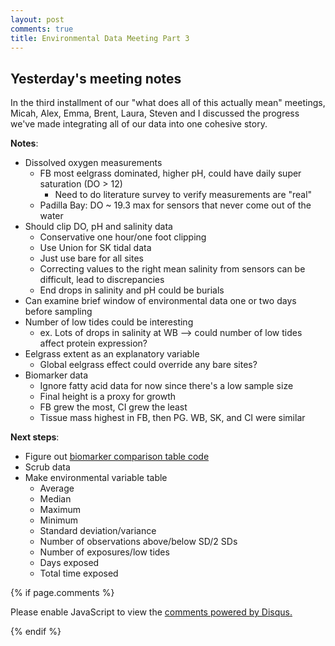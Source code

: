```yaml
---
layout: post
comments: true
title: Environmental Data Meeting Part 3
---
```


## Yesterday's meeting notes

In the third installment of our "what does all of this actually mean" meetings, Micah, Alex, Emma, Brent, Laura, Steven and I discussed the progress we've made integrating all of our data into one cohesive story.

**Notes**:

- Dissolved oxygen measurements
  - FB most eelgrass dominated, higher pH, could have daily super saturation (DO > 12)
    - Need to do literature survey to verify measurements are "real"
  - Padilla Bay: DO ~ 19.3 max for sensors that never come out of the water
- Should clip DO, pH and salinity data
  - Conservative one hour/one foot clipping
  - Use Union for SK tidal data
  - Just use bare for all sites
  - Correcting values to the right mean salinity from sensors can be difficult, lead to discrepancies
  - End drops in salinity and pH could be burials
- Can examine brief window of environmental data one or two days before sampling
- Number of low tides could be interesting
  - ex. Lots of drops in salinity at WB --> could number of low tides affect protein expression?
- Eelgrass extent as an explanatory variable
  - Global eelgrass effect could override any bare sites?
- Biomarker data
  - Ignore fatty acid data for now since there's a low sample size
  - Final height is a proxy for growth
  - FB grew the most, CI grew the least
  - Tissue mass highest in FB, then PG. WB, SK, and CI were similar
  
**Next steps**:

- Figure out [biomarker comparison table code](https://yaaminiv.github.io/Remaining-Analyses-Part12/)
- Scrub data
- Make environmental variable table
  - Average
  - Median
  - Maximum
  - Minimum
  - Standard deviation/variance
  - Number of observations above/below SD/2 SDs
  - Number of exposures/low tides
  - Days exposed
  - Total time exposed
  
{% if page.comments %}

<div id="disqus_thread"></div>
<script>

/**
*  RECOMMENDED CONFIGURATION VARIABLES: EDIT AND UNCOMMENT THE SECTION BELOW TO INSERT DYNAMIC VALUES FROM YOUR PLATFORM OR CMS.
*  LEARN WHY DEFINING THESE VARIABLES IS IMPORTANT: https://disqus.com/admin/universalcode/#configuration-variables*/
/*
var disqus_config = function () {
this.page.url = PAGE_URL;  // Replace PAGE_URL with your page's canonical URL variable
this.page.identifier = PAGE_IDENTIFIER; // Replace PAGE_IDENTIFIER with your page's unique identifier variable
};
*/
(function() { // DON'T EDIT BELOW THIS LINE
var d = document, s = d.createElement('script');
s.src = 'https://the-responsible-grad-student.disqus.com/embed.js';
s.setAttribute('data-timestamp', +new Date());
(d.head || d.body).appendChild(s);
})();
</script>
<noscript>Please enable JavaScript to view the <a href="https://disqus.com/?ref_noscript">comments powered by Disqus.</a></noscript>

{% endif %}

<script id="dsq-count-scr" src="//the-responsible-grad-student.disqus.com/count.js" async></script>

